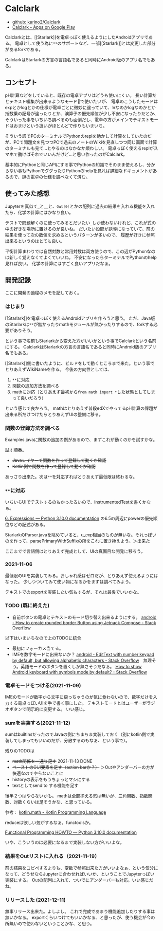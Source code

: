# Calclark

- [github: karino2/Calclark](https://github.com/karino2/Calclark)
- [Calclark - Apps on Google Play](https://play.google.com/store/apps/details?id=io.github.karino2.calclark)

Calclarkとは、[[Starlark]]を電卓っぽく使えるようにしたAndroidアプリである。
電卓として使う為に`**`のサポートなど、一部[[Starlark]]とは変更した部分があるforkである。

CalclarkはStarlarkの方言の言語名であると同時にAndroid版のアプリ名でもある。

## コンセプト

pH計算などをしていると、既存の電卓アプリはどうも使いにくい。
長い計算だとテキスト編集が出来るようなモードで使いたいが、
電卓のこうしたモードはexpとかlogとかの仕様が電卓ごとに微妙に違っていて、lnなのかlogなのかとか指数乗の記号が違ったりとか、演算子の優先順位が少し不安になったりだとか、
そういった事をいちいち調べるのも面倒だし、電卓の方がメインでテキストモードはおまけという扱いがほとんどで作りもいまいち。

そういう訳でPCのターミナルでPythonのreplを動かして計算をしていたのだが、PCで問題文を見つつPCで過去のノートのWikiを見直しつつ同じ画面で計算のターミナルも見て…とやるのはなかなか煩わしい。
電卓っぽく使えるreplがスマホで動けばそれでいいんだけど…と思い作ったのがCalclark。

基本的にPythonと同じAPIにする事でPythonの知識でそのまま使えるし、分からない事もPythonでググったりPythonのhelpを見れば詳細なドキュメントがあるので、謎の電卓の仕様を調べなくて済む。

## 使ってみた感想

Jupyterを真似て`_`と`__`と、`Out[0]`とかの配列に過去の結果を入れる機能を入れたら、化学の計算にはかなり良い。

テストで問題解くのに使ってみるとだいたい`_`しか使わないけれど、これが式の中の好きな場所に置けるのが良いね。
だいたい設問が誘導になっていて、前の結果を使って次の数値を求めるというパターンが多いので、
履歴が好きに参照出来るというのはとても良い。

平衡計算まわりでは自然対数と常用対数は両方使うので、この辺がPythonなのは新しく覚えなくてよくていいね。
不安になったらターミナルでPythonのhelp見れば良い。
化学の計算にはすごく良いアプリだなぁ。

## 開発記録

ここに開発の過程のメモを記しておく。

### はじまり

[[Starlark]]を電卓っぽく使えるAndroidアプリを作ろうと思う。
ただ、Java版のStarlarkは`**`が無かったりmathモジュールが無かったりするので、forkする必要がありそう。

という事で名前もStarlarkから変えた方がいいかという事でCalclarkという名前にする。
CalclarkはStarlarkの方言の言語名であると同時にAndroid版のアプリ名でもある。

[[Starlark]]側に書いたように、ビルドをして動くところまで来た。という事でとりあえずWikiNameを作る。
今後の方向性としては、

1. `**`に対応
2. 関数の追加方法を調べる
3. mathに対応（とりあえず最初から`from math import *`した状態としてしまって良いだろう）

という感じで良かろう。
mathはとりあえず普段edXでやってるpH計算の課題が出来る所だけつけたらとりあえずUIの整備に移る。

### 関数の登録方法を調べる

Examples.javaに関数の追加の例があるので、まずこれが動くのかを試すかな。

試す順番。

- ~~Javaレイヤーで関数を作って登録して動くか確認~~
- ~~Kotlin側で関数を作って登録して動くか確認~~

あっさり出来た。次は`**`を対応すればとりあえず最低限は終わるな。

### `**`に対応

いちいちUIでテストするのもかったるいので、instrumentedTestを書くかなぁ。

[6. Expressions — Python 3.10.0 documentation](https://docs.python.org/3/reference/expressions.html) の6.5の周辺にpowerの優先順位などの記述がある。

StarlarkのParser.javaを眺めていると、u_exp相当のものが無いな。それっぽいのを作って、parsePrimaryWithSuffixの所をこれに置き換えよう。＞出来た

ここまでで言語側はとりあえず完成として、UIの真面目な開発に移ろう。

### 2021-11-06

最低限のUIを実装してみる。おしゃれ感はゼロだが、とりあえず使えるようにはなった。
少しつついてみて使い物になるかをまずは調べてみよう。

テキストでのexportを実装したい気もするが、それは最後でいいかな。


### TODO (既に終えた)

- 自前ボタンの電卓とテキストのモード切り替え出来るようにする。 [android - How to create rounded border Button using Jetpack Compose - Stack Overflow](https://stackoverflow.com/questions/58875567/how-to-create-rounded-border-button-using-jetpack-compose)

以下はいまいちなので上のTODOに統合
- 最初にフォーカス当てる。
- IMEを数字モードに出来ないか？ [android - EditText with number keypad by default, but allowing alphabetic characters - Stack Overflow](https://stackoverflow.com/questions/3544214/edittext-with-number-keypad-by-default-but-allowing-alphabetic-characters)　無理そう。英語モードのボタンを置くしか無さそうだなぁ。 [How to show Android keyboard with symbols mode by default? - Stack Overflow](https://stackoverflow.com/questions/25219855/how-to-show-android-keyboard-with-symbols-mode-by-default)

### 電卓モードをつける(2021-11-09)

IMEのモードが数字から文字に戻っちゃうのが気に食わないので、数字だけを入力する電卓っぽいUIを手で書く事にした。
テキストモードとはユーザーがラジオボタンで明示的に変更する。
いい感じ。

### sumを実装する(2021-11-12)

sumはbuiltinsだったのでJavaの側にちまちま実装しておく（別にkotlin側で実装してしまってもいいのだが、分散するのもなぁ、という事で）。

残りのTODOは

- ~~math関係を一通り足す~~ 2021-11-13 DONE
- ~~ペーストのGUI要素を足す（action barか？）~~ ＞Outやアンダーバーの方が快適なのでやらないことに
- historyの表示をもうちょっとマシにする
- textとしてsend to する機能を足す

後半２つはやらないかも。
mathは全部揃える気は無いが、三角関数、指数関数、対数くらいは足そうかな、と思っている。

参考： [kotlin.math - Kotlin Programming Language](https://kotlinlang.org/api/latest/jvm/stdlib/kotlin.math/)

reduceは欲しい気がするなぁ。functoolsか。

[Functional Programming HOWTO — Python 3.10.0 documentation](https://docs.python.org/3/howto/functional.html#the-functools-module)

いや、こういうのは必要になるまで実装しない方がいいよな。

### 結果をOutリストに入れる（2021-11-19）

前の結果をコピペするよりも、変数で参照出来た方がいいよなぁ、という気分になって、どうせならJupyterに合わせればいいか、ということでJupyterっぽい実装にする。
Outの配列に入れて、ついでにアンダーバーも対応。いい感じだね。

### リリースした (2021-12-11)

無事リリース出来た。よしよし。
これで完成であまり機能追加したりする事は無いかなぁ。
exportくらいつけてもいいかなぁ、と思ったが、使う機会が今の所無いので使わないということかな、と思う。